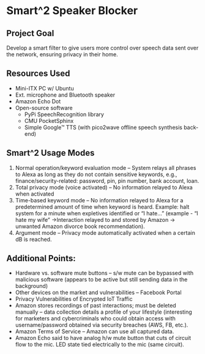 # Smart^2 Speaker Blocker

## Project Goal
Develop a smart filter to give users more control over speech data sent over the network, ensuring privacy in their home.

## Resources Used
* Mini-ITX PC w/ Ubuntu
* Ext. microphone and Bluetooth speaker
* Amazon Echo Dot
* Open-source software
  * PyPi SpeechRecognition library
  * CMU PocketSphinx
  * Simple Google™ TTS (with pico2wave offline speech synthesis back-end)

## Smart^2 Usage Modes
1. Normal operation/keyword evaluation mode – System relays all phrases to Alexa as long as they do not contain sensitive keywords, e.g., finance/security-related: password, pin, pin number, bank account, loan.
2. Total privacy mode (voice activated) – No information relayed to Alexa when activated
3. Time-based keyword mode – No information relayed to Alexa for a predetermined amount of time when keyword is heard. Example: halt system for a minute when expletives identified or “I hate...” (example - “I hate my wife” →Interaction relayed to and stored by Amazon → unwanted Amazon divorce book recommendation).
4. Argument mode – Privacy mode automatically activated when a certain dB is reached.

## Additional Points:
* Hardware vs. software mute buttons – s/w mute can be bypassed with malicious software (appears to be active but still sending data in the background)
* Other devices on the market and vulnerabilities – Facebook Portal
* Privacy Vulnerabilities of Encrypted IoT Traffic
* Amazon stores recordings of past interactions; must be deleted manually – data collection details a profile of your lifestyle (interesting for marketers and cybercriminals who could obtain access with username/password obtained via security breaches (AWS, FB, etc.).
* Amazon Terms of Service – Amazon can use all captured data.
* Amazon Echo said to have analog h/w mute button that cuts of circuit flow to the mic. LED state tied electrically to the mic (same circuit).
